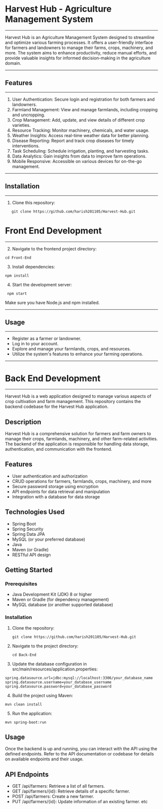 # Harvest Hub - Agriculture Management System

---

Harvest Hub is an Agriculture Management System designed to streamline and optimize various farming processes. It offers a user-friendly interface for farmers and landowners to manage their farms, crops, machinery, and more. The system aims to enhance productivity, reduce manual efforts, and provide valuable insights for informed decision-making in the agriculture domain.

---

## Features

---

1. User Authentication: Secure login and registration for both farmers and landowners.
2. Farmland Management: View and manage farmlands, including cropping and uncropping.
3. Crop Management: Add, update, and view details of different crop varieties.
4. Resource Tracking: Monitor machinery, chemicals, and water usage.
5. Weather Insights: Access real-time weather data for better planning.
6. Disease Reporting: Report and track crop diseases for timely interventions.
7. Task Scheduling: Schedule irrigation, planting, and harvesting tasks.
8. Data Analytics: Gain insights from data to improve farm operations.
9. Mobile Responsive: Accessible on various devices for on-the-go management.

---

## Installation

---

1. Clone this repository:

```
   git clone https://github.com/harish201105/Harvest-Hub.git
```


# Front End Development

---

2. Navigate to the frontend project directory:

```
cd Front-End
```

3. Install dependencies:

```
npm install
```

4. Start the development server:

```
 npm start
```

Make sure you have Node.js and npm installed.

---

## Usage

---

- Register as a farmer or landowner.
- Log in to your account.
- Explore and manage your farmlands, crops, and resources.
- Utilize the system's features to enhance your farming operations.

---

# Back End Development

---

Harvest Hub is a web application designed to manage various aspects of crop cultivation and farm management. This repository contains the backend codebase for the Harvest Hub application.

## Description

Harvest Hub is a comprehensive solution for farmers and farm owners to manage their crops, farmlands, machinery, and other farm-related activities. The backend of the application is responsible for handling data storage, authentication, and communication with the frontend.

## Features

- User authentication and authorization
- CRUD operations for farmers, farmlands, crops, machinery, and more
- Secure password storage using encryption
- API endpoints for data retrieval and manipulation
- Integration with a database for data storage

## Technologies Used

- Spring Boot
- Spring Security
- Spring Data JPA
- MySQL (or your preferred database)
- Java
- Maven (or Gradle)
- RESTful API design

## Getting Started

### Prerequisites

- Java Development Kit (JDK) 8 or higher
- Maven or Gradle (for dependency management)
- MySQL database (or another supported database)

### Installation

1. Clone the repository:

   ```
   git clone https://github.com/harish201105/Harvest-Hub.git
   ```

2. Navigate to the project directory:

   ```
   cd Back-End
   ```

3. Update the database configuration in src/main/resources/application.properties:

```
spring.datasource.url=jdbc:mysql://localhost:3306/your_database_name
spring.datasource.username=your_database_username
spring.datasource.password=your_database_password
```

4. Build the project using Maven:

```
mvn clean install
```

5. Run the application:

```
mvn spring-boot:run
```

## Usage

Once the backend is up and running, you can interact with the API using the defined endpoints. Refer to the API documentation or codebase for details on available endpoints and their usage.

## API Endpoints

- GET /api/farmers: Retrieve a list of all farmers.
- GET /api/farmers/{id}: Retrieve details of a specific farmer.
- POST /api/farmers: Create a new farmer.
- PUT /api/farmers/{id}: Update information of an existing farmer. etc
